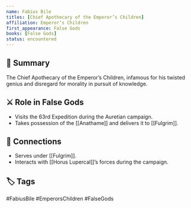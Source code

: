 ```yaml
---
name: Fabius Bile
titles: [Chief Apothecary of the Emperor’s Children]
affiliation: Emperor’s Children
first_appearance: False Gods
books: [False Gods]
status: encountered
---
```


## 🧠 Summary
The Chief Apothecary of the Emperor’s Children, infamous for his twisted genius and disregard for morality in pursuit of knowledge.

## ⚔️ Role in False Gods
- Visits the 63rd Expedition during the Auretian campaign.
- Takes possession of the [[Anathame]] and delivers it to [[Fulgrim]].

## 🔗 Connections
- Serves under [[Fulgrim]].
- Interacts with [[Horus Lupercal]]’s forces during the campaign.

## 🏷︎ Tags
#FabiusBile #EmperorsChildren #FalseGods
